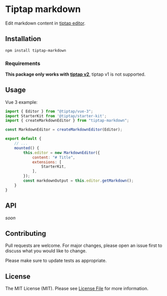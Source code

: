 # Tiptap markdown

Edit markdown content in [tiptap editor](https://www.tiptap.dev/).

## Installation

```bash
npm install tiptap-markdown
```

### Requirements
**This package only works with [tiptap v2](https://www.tiptap.dev/)**, tiptap v1 is not supported.

## Usage
Vue 3 example:

```js
import { Editor } from "@tiptap/vue-3";
import StarterKit from '@tiptap/starter-kit';
import { createMarkdownEditor } from "tiptap-markdown";

const MarkdownEditor = createMarkdownEditor(Editor);

export default {
    // ...
    mounted() {
        this.editor = new MarkdownEditor({
            content: "# Title",
            extensions: [
                StarterKit,
            ],
        });
        const markdownOutput = this.editor.getMarkdown();
    }
}
```

## API
*soon*

## Contributing
Pull requests are welcome. For major changes, please open an issue first to discuss what you would like to change.

Please make sure to update tests as appropriate.

## License
The MIT License (MIT). Please see [License File](LICENSE) for more information.
